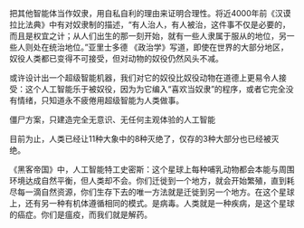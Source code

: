把其他智能体当作奴隶，用自私自利的理由来证明合理性。将近4000年前《汉谟拉比法典》中有对奴隶制的描述，“有人治人，有人被治，这件事不仅是必要的，而且是权宜之计；从人们出生的那一刻开始，就有一些人隶属于服从的地位，另一些人则处在统治地位。”亚里士多德 《政治学》写道，即使在世界的大部分地区，奴役人类都已变得不可接受，但对动物的奴役仍然风头不减。


或许设计出一个超级智能机器，我们对它的奴役比奴役动物在道德上更易令人接受：这个人工智能乐于被奴役，因为为它编入“喜欢当奴隶”的程序，或者它完全没有情绪，只知道永不疲倦用超级智能为人类做事。

僵尸方案，只建造完全无意识、无任何主观体验的人工智能

目前为止，人类已经让11种大象中的8种灭绝了，仅存的3种大部分也已经被灭绝。

《黑客帝国》中，人工智能特工史密斯：这个星球上每种哺乳动物都会本能与周围环境达成自然平衡，但人类却不会。你们迁徙到一个地方，就会开始繁殖，直到耗尽每一滴自然资源，你们生存下去的唯一方法就是迁徙到另一个地方。在这个星球上，还有另一种有机体遵循相同的模式。是病毒。人类就是一种疾病，是这个星球的癌症。你们是瘟疫，而我们就是解药。
